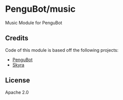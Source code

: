 # PenguBot/music
Music Module for PenguBot

## Credits
Code of this module is based off the following projects:

 - [PenguBot](https://github.com/AdityaTD/PenguBot)
 - [Skyra](https://github.com/skyra-project/skyra)

## License
Apache 2.0